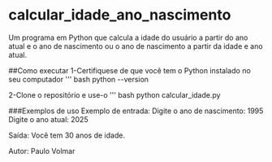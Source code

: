 # calcular_idade_ano_nascimento

Um programa em Python que calcula a idade do usuário a partir do ano atual
e o ano de nascimento ou o ano de nascimento a partir da idade e ano atual.

##Como executar
1-Certifiquese de que você tem o Python instalado no seu computador
''' bash
python --version

2-Clone o repositório e use-o
''' bash
python calcular_idade.py

###Exemplos de uso
Exemplo de entrada:
Digite o ano de nascimento: 1995
Digite o ano atual: 2025

Saída:
Você tem 30 anos de idade.

Autor:
Paulo Volmar

